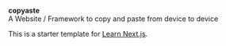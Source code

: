 **copyaste**  
A Website / Framework to copy and paste from device to device  
  
This is a starter template for [Learn Next.js](https://nextjs.org/learn).